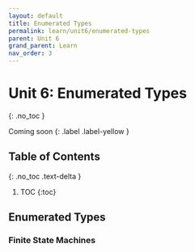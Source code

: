 ```yaml
---
layout: default
title: Enumerated Types
permalink: learn/unit6/enumerated-types
parent: Unit 6
grand_parent: Learn
nav_order: 3
---
```


<!-- prettier-ignore-start -->

# Unit 6: Enumerated Types

{: .no_toc }

Coming soon {: .label .label-yellow }

## Table of Contents

{: .no_toc .text-delta }

1. TOC
{:toc}

<!-- prettier-ignore-end -->

## Enumerated Types

### Finite State Machines
